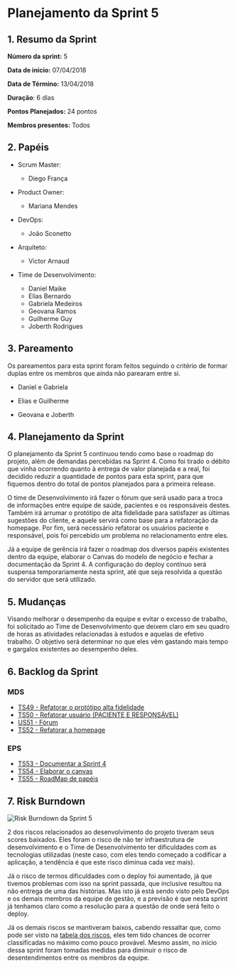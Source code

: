 # Planejamento da Sprint 5

## 1. Resumo da Sprint

__Número da sprint:__ 5

__Data de início:__ 07/04/2018

__Data de Término:__ 13/04/2018

__Duração__: 6 dias

__Pontos Planejados:__ 24 pontos

__Membros presentes:__ Todos

## 2. Papéis

- Scrum Master:
  - Diego França

- Product Owner:
  - Mariana Mendes

- DevOps:
  - João Sconetto

- Arquiteto:
  - Victor Arnaud

- Time de Desenvolvimento:
  - Daniel Maike
  - Elias Bernardo
  - Gabriela Medeiros
  - Geovana Ramos
  - Guilherme Guy
  - Joberth Rodrigues

## 3. Pareamento

Os pareamentos para esta sprint foram feitos seguindo o critério de formar duplas entre os membros que ainda não parearam entre si.

- Daniel e Gabriela

- Elias e Guilherme

- Geovana e Joberth

## 4. Planejamento da Sprint

O planejamento da Sprint 5 continuou tendo como base o roadmap do projeto, além de demandas percebidas na Sprint 4. Como foi tirado o débito que vinha ocorrendo quanto à entrega de valor planejada e a real, foi decidido reduzir a quantidade de pontos para esta sprint, para que fiquemos dentro do total de pontos planejados para a primeira release.

O time de Desenvolvimento irá fazer o fórum que será usado para a troca de informações entre equipe de saúde, pacientes e os responsáveis destes. Também irá arrumar o protótipo de alta fidelidade para satisfazer as últimas sugestões do cliente, e aquele servirá como base para a refatoração da homepage. Por fim, será necessário refatorar os usuários paciente e responsável, pois foi percebido um problema no relacionamento entre eles.

Já a equipe de gerência irá fazer o roadmap dos diversos papéis existentes dentro da equipe, elaborar o Canvas do modelo de negócio e fechar a documentação da Sprint 4. A configuração do deploy contínuo será suspensa temporariamente nesta sprint, até que seja resolvida a questão do servidor que será utilizado.

## 5. Mudanças

Visando melhorar o desempenho da equipe e evitar o excesso de trabalho, foi solicitado ao Time de Desenvolvimento que deixem claro em seu quadro de horas as atividades relacionadas à estudos e aquelas de efetivo trabalho. O objetivo será determinar no que eles vêm gastando mais tempo e gargalos existentes ao desempenho deles.

## 6. Backlog da Sprint

### MDS

- [TS49 - Refatorar o protótipo alta fidelidade](https://github.com/fga-gpp-mds/2018.1-Dr-Down/issues/99)
- [TS50 - Refatorar usuário (PACIENTE E RESPONSÁVEL)](https://github.com/fga-gpp-mds/2018.1-Dr-Down/issues/100)
- [US51 - Fórum](https://github.com/fga-gpp-mds/2018.1-Dr-Down/issues/101)
- [TS52 - Refatorar a homepage](https://github.com/fga-gpp-mds/2018.1-Dr-Down/issues/102)

### EPS

- [TS53 - Documentar a Sprint 4](https://github.com/fga-gpp-mds/2018.1-Dr-Down/issues/104)
- [TS54 - Elaborar o canvas](https://github.com/fga-gpp-mds/2018.1-Dr-Down/issues/89)
- [TS55 - RoadMap de papéis](https://github.com/fga-gpp-mds/2018.1-Dr-Down/issues/85)

## 7. Risk Burndown

![Risk Burndown da Sprint 5](https://uploaddeimagens.com.br/images/001/368/272/original/Screenshot-2018-4-11_Riscos_do_Projeto.png?1523455223)

2 dos riscos relacionados ao desenvolvimento do projeto tiveram seus scores baixados. Eles foram o risco de não ter infraestrutura de desenvolvimento e o Time de Desenvolvimento ter dificuldades com as tecnologias utilizadas (neste caso, com eles tendo começado a codificar a aplicação, a tendência é que este risco diminua cada vez mais).

Já o risco de termos dificuldades com o deploy foi aumentado, já que tivemos problemas com isso na sprint passada, que inclusive resultou na não entrega de uma das histórias. Mas isto já está sendo visto pelo DevOps e os demais membros da equipe de gestão, e a previsão é que nesta sprint já tenhamos claro como a resolução para a questão de onde será feito o deploy.

Já os demais riscos se mantiveram baixos, cabendo ressaltar que, como pode ser visto na [tabela dos riscos](https://docs.google.com/spreadsheets/d/1F16FrZia-9KAUWTVCgra7ZcmcKqbLxbcwmbP1dEJcUg/edit?usp=sharing), eles tem tido chances de ocorrer classificadas no máximo como pouco provável. Mesmo assim, no início dessa sprint foram tomadas medidas para diminuir o risco de desentendimentos entre os membros da equipe.
